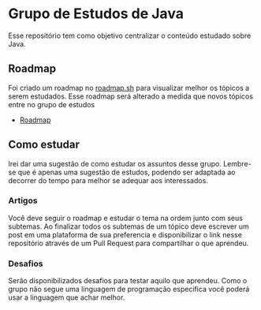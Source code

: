 # Grupo de Estudos de Java

Esse repositório tem como objetivo centralizar o conteúdo estudado sobre Java.

## Roadmap

Foi criado um roadmap no [roadmap.sh](roadmap.sh) para visualizar melhor os tópicos a serem estudados. Esse roadmap será alterado a medida que novos tópicos entre no grupo de estudos

- [Roadmap](https://roadmap.sh/r/java-639x4)

## Como estudar

Irei dar uma sugestão de como estudar os assuntos desse grupo. Lembre-se que é apenas uma sugestão de estudos, podendo ser adaptada ao decorrer do tempo para melhor se adequar aos interessados.

### Artigos

Você deve seguir o roadmap e estudar o tema na ordem junto com seus subtemas. Ao finalizar todos os subtemas de um tópico deve escrever um post em uma plataforma de sua preferencia e disponibilizar o link nesse repositório através de um Pull Request para compartilhar o que aprendeu.

### Desafios

Serão disponibilizados desafios para testar aquilo que aprendeu. Como o grupo não segue uma linguagem de programação especifica você poderá usar a linguagem que achar melhor.
